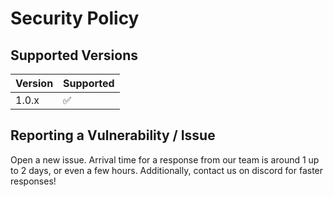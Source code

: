# Security Policy

## Supported Versions

| Version | Supported          |
| ------- | ------------------ |
| 1.0.x   | :white_check_mark: |

## Reporting a Vulnerability / Issue

Open a new issue.
Arrival time for a response from our team is around 1 up to 2 days, or even a few hours. Additionally, contact us on discord for faster responses!
